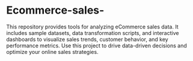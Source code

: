 # Ecommerce-sales-
This repository provides tools for analyzing eCommerce sales data. It includes sample datasets, data transformation scripts, and interactive dashboards to visualize sales trends, customer behavior, and key performance metrics. Use this project to drive data-driven decisions and optimize your online sales strategies.
